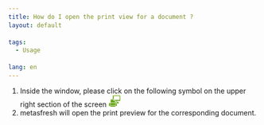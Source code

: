 ```yaml
---
title: How do I open the print view for a document ?
layout: default

tags:
  - Usage

lang: en
---
```


1. Inside the window, please click on the following symbol on the upper right section of the screen ![printpreview](../../images/icons/PrintScreen24.png)
1. metasfresh will open the print preview for the corresponding document.
